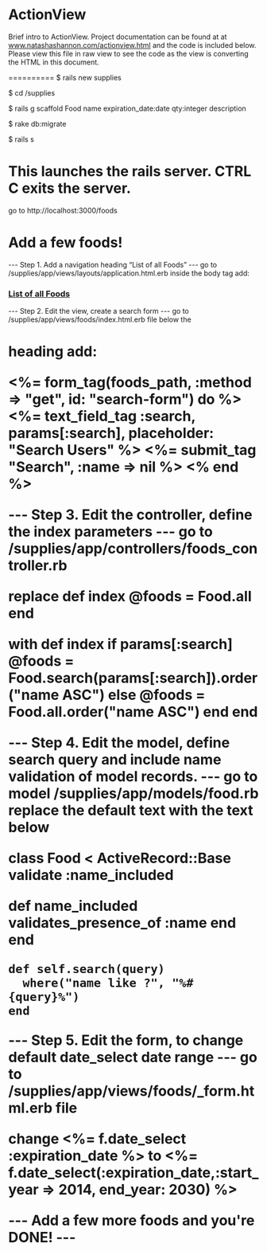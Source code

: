 ActionView
==========

Brief intro to ActionView. Project documentation can be found at at www.natashashannon.com/actionview.html and the code is included below. Please view this file in raw view to see the code as the view is converting the HTML in this document.

==========
$ rails new supplies

$ cd /supplies

$ rails g scaffold Food name expiration_date:date qty:integer description

$ rake db:migrate

$ rails s  
# This launches the rails server. CTRL C exits the server.

go to http://localhost:3000/foods
# Add a few foods! 

--- Step 1. Add a navigation heading “List of all Foods” ---
go to /supplies/app/views/layouts/application.html.erb
 inside the body tag add:

<h3><strong><a href="/foods">List of all Foods</a></strong></h3>

--- Step 2. Edit the view, create a search form ---
go to /supplies/app/views/foods/index.html.erb file
below the <h1> heading add:

<%= form_tag(foods_path, :method => "get", id: "search-form") do %>
  <%= text_field_tag :search, params[:search], placeholder: "Search Users" %>
  <%= submit_tag "Search", :name => nil %>
<% end %>

--- Step 3. Edit the controller, define the index parameters ---
go to /supplies/app/controllers/foods_controller.rb

replace
  def index
    @foods = Food.all
  end

with
  def index
    if params[:search]
      @foods = Food.search(params[:search]).order("name ASC")
      else
      @foods = Food.all.order("name ASC")
    end
  end

--- Step 4. Edit the model, define search query and include name validation of model records.  ---
go to model /supplies/app/models/food.rb
replace the default text with the text below

  class Food < ActiveRecord::Base
  validate :name_included

  def name_included
    validates_presence_of :name
     end
    end
  
    def self.search(query)
      where("name like ?", "%#{query}%") 
    end

---  Step 5. Edit the form, to change default date_select date range ---
go to /supplies/app/views/foods/_form.html.erb file

change
   <%= f.date_select :expiration_date %>
to
    <%= f.date_select(:expiration_date,:start_year => 2014, end_year: 2030) %>

--- Add a few more foods and you're DONE! ---

